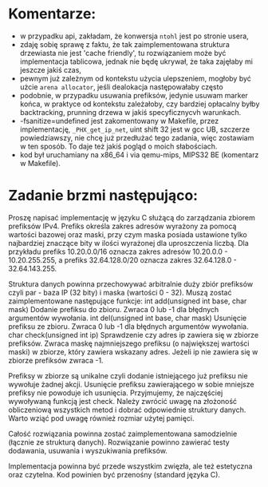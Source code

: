# Komentarze:
- w przypadku api, zakładam, że konwersja `ntohl` jest po stronie usera,
- zdaję sobię sprawę z faktu, że tak zaimplementowana struktura drzewiasta nie jest 'cache friendly',
  tu rozwiązaniem może być implementacja tablicowa, jednak nie będę ukrywał, że taka zajęłaby mi jeszcze jakiś czas,
- pewnym już zależnym od kontekstu użycia ulepszeniem, mogłoby być użcie `arena allocator`, jeśli dealokacja następowałaby często
- podobnie, w przypadku usuwania prefiksów, jedynie usuwam marker końca, w praktyce od kontekstu zależałoby, czy bardziej opłacalny byłby backtracking, prunning drzewa w jakiś specyficznycvh warunkach.
- -fsanitize=undefined jest zakomentowany w Makefile, przez implementację, `_PHX_get_ip_net`, uint shift 32 jest w gcc UB, szczerze powiedziawszy, nie chcę już przedłużać tego zadania, więc zostawiam w ten sposób. To daje też jakiś pogląd o moich słabościach.
- kod był uruchamiany na x86_64 i via qemu-mips, MIPS32 BE (komentarz w Makefile).

# Zadanie brzmi następująco:
 
Proszę napisać implementację w języku C służącą do zarządzania zbiorem prefiksów IPv4.
Prefiks określa zakres adresów wyrażony za pomocą wartości bazowej oraz maski,
przy czym maska posiada ustawione tylko najbardziej znaczące bity w ilości wyrażonej dla uproszczenia liczbą.
Dla przykładu prefiks 10.20.0.0/16 oznacza zakres adresów 10.20.0.0 - 10.20.255.255,
a prefiks 32.64.128.0/20 oznacza zakres 32.64.128.0 - 32.64.143.255.

Struktura danych powinna przechowywać arbitralnie duży zbiór prefiksów czyli par - baza IP (32 bity) i maska (wartości 0 - 32).
Muszą zostać zaimplementowane następujące funkcje:
int add(unsigned int base, char mask)
Dodanie prefiksu do zbioru. Zwraca 0 lub -1 dla błędnych argumentów wywołania.
int del(unsigned int base, char mask)
Usunięcie prefiksu ze zbioru. Zwraca 0 lub -1 dla błędnych argumentów wywołania.
char check(unsigned int ip)
Sprawdzenie czy adres ip zawiera się w zbiorze prefiksów. Zwraca maskę najmniejszego prefiksu (o największej wartości maski) w zbiorze, który zawiera wskazany adres. Jeżeli ip nie zawiera się w zbiorze prefiksów zwraca -1.

Prefiksy w zbiorze są unikalne czyli dodanie istniejącego już prefiksu nie wywołuje żadnej akcji. Usunięcie prefiksu zawierającego w sobie mniejsze prefiksy nie powoduje ich usunięcia.
Przyjmujemy, że najczęściej wywoływaną funkcją jest check. Należy zwrócić uwagę na złożoność obliczeniową wszystkich metod i dobrać odpowiednie struktury danych. Warto wziąć pod uwagę również rozmiar użytej pamięci.
 
Całość rozwiązania powinna zostać zaimplementowana samodzielnie (łącznie ze strukturą danych). Rozwiązanie powinno zawierać testy dodawania, usuwania i wyszukiwania prefiksów.

Implementacja powinna być przede wszystkim zwięzła, ale też estetyczna oraz czytelna. Kod powinien być przenośny (standard języka C).
 

